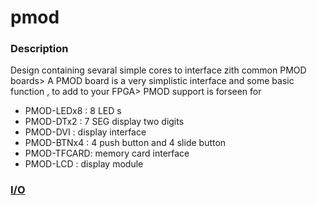# pmod

### Description
Design containing sevaral simple cores to interface zith common PMOD boards>
A PMOD board is a very simplistic interface and some basic function , to add to your FPGA>
PMOD support is forseen for
- PMOD-LEDx8 : 8 LED s 
- PMOD-DTx2  : 7 SEG display two digits
- PMOD-DVI   : display interface
- PMOD-BTNx4 : 4 push button and 4 slide button 
- PMOD-TFCARD: memory card interface
- PMOD-LCD   : display module

### [I/O](constraints)

